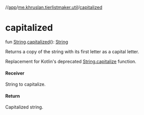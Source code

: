 //[app](../../index.md)/[me.khruslan.tierlistmaker.util](index.md)/[capitalized](capitalized.md)

# capitalized

fun [String](https://kotlinlang.org/api/latest/jvm/stdlib/kotlin/-string/index.html).[capitalized](capitalized.md)(): [String](https://kotlinlang.org/api/latest/jvm/stdlib/kotlin/-string/index.html)

Returns a copy of the string with its first letter as a capital letter.

Replacement for Kotlin's deprecated [String.capitalize](https://kotlinlang.org/api/latest/jvm/stdlib/kotlin.text/index.html) function.

#### Receiver

String to capitalize.

#### Return

Capitalized string.
